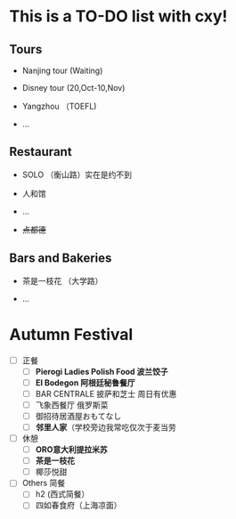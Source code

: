 # This is a TO-DO list with cxy!
## Tours
+ Nanjing tour (Waiting)

+ Disney tour (20,Oct-10,Nov)

+ Yangzhou （TOEFL)

+ ...
## Restaurant
+ SOLO （衡山路）实在是约不到

+ 人和馆 

+ ...
+ ~~点都德~~
## Bars and Bakeries
+ 茶是一枝花 （大学路）

+ ...

# Autumn Festival
- [ ] 正餐
    - [ ] **Pierogi Ladies Polish Food 波兰饺子**
    - [ ] **El Bodegon 阿根廷秘鲁餐厅** 
    - [ ] BAR CENTRALE 披萨和芝士 周日有优惠
    - [ ] 飞象西餐厅 俄罗斯菜
    - [ ] 御招待居酒屋おもてなし
    - [ ] **邻里人家**（学校旁边我常吃仅次于麦当劳
- [ ] 休憩
    - [ ] **ORO意大利提拉米苏** 
    - [ ] **茶是一枝花**
    - [ ] 椰莎悦甜
- [ ] Others 简餐
    - [ ] h2 (西式简餐）
    - [ ] 四如春食府（上海凉面）
